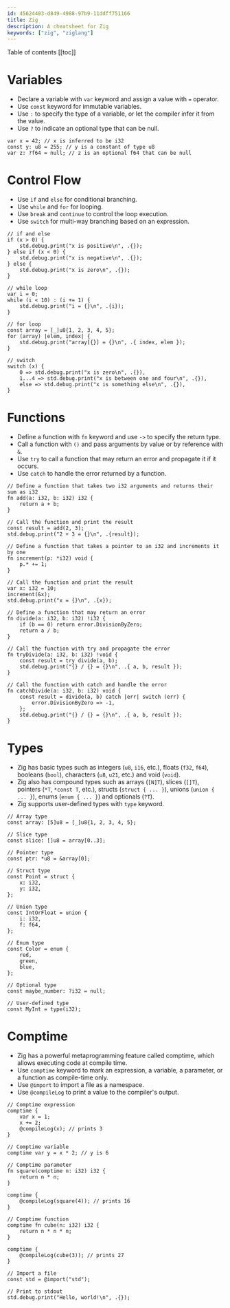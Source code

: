 ```yaml
---
id: 45624403-d849-4988-97b9-11ddff751166
title: Zig
description: A cheatsheet for Zig
keywords: ["zig", "ziglang"]
---
```


Table of contents
[[toc]]

# Variables

- Declare a variable with `var` keyword and assign a value with `=` operator.
- Use `const` keyword for immutable variables.
- Use `:` to specify the type of a variable, or let the compiler infer it from the value.
- Use `?` to indicate an optional type that can be null.

```zig
var x = 42; // x is inferred to be i32
const y: u8 = 255; // y is a constant of type u8
var z: ?f64 = null; // z is an optional f64 that can be null
```

# Control Flow

- Use `if` and `else` for conditional branching.
- Use `while` and `for` for looping.
- Use `break` and `continue` to control the loop execution.
- Use `switch` for multi-way branching based on an expression.

```zig
// if and else
if (x > 0) {
    std.debug.print("x is positive\n", .{});
} else if (x < 0) {
    std.debug.print("x is negative\n", .{});
} else {
    std.debug.print("x is zero\n", .{});
}

// while loop
var i = 0;
while (i < 10) : (i += 1) {
    std.debug.print("i = {}\n", .{i});
}

// for loop
const array = [_]u8{1, 2, 3, 4, 5};
for (array) |elem, index| {
    std.debug.print("array[{}] = {}\n", .{ index, elem });
}

// switch
switch (x) {
    0 => std.debug.print("x is zero\n", .{}),
    1...4 => std.debug.print("x is between one and four\n", .{}),
    else => std.debug.print("x is something else\n", .{}),
}
```

# Functions

- Define a function with `fn` keyword and use `->` to specify the return type.
- Call a function with `()` and pass arguments by value or by reference with `&`.
- Use `try` to call a function that may return an error and propagate it if it occurs.
- Use `catch` to handle the error returned by a function.

```zig
// Define a function that takes two i32 arguments and returns their sum as i32
fn add(a: i32, b: i32) i32 {
    return a + b;
}

// Call the function and print the result
const result = add(2, 3);
std.debug.print("2 + 3 = {}\n", .{result});

// Define a function that takes a pointer to an i32 and increments it by one
fn increment(p: *i32) void {
    p.* += 1;
}

// Call the function and print the result
var x: i32 = 10;
increment(&x);
std.debug.print("x = {}\n", .{x});

// Define a function that may return an error
fn divide(a: i32, b: i32) !i32 {
    if (b == 0) return error.DivisionByZero;
    return a / b;
}

// Call the function with try and propagate the error
fn tryDivide(a: i32, b: i32) !void {
    const result = try divide(a, b);
    std.debug.print("{} / {} = {}\n", .{ a, b, result });
}

// Call the function with catch and handle the error
fn catchDivide(a: i32, b: i32) void {
    const result = divide(a, b) catch |err| switch (err) {
        error.DivisionByZero => -1,
    };
    std.debug.print("{} / {} = {}\n", .{ a, b, result });
}
```

# Types

- Zig has basic types such as integers (`u8`, `i16`, etc.), floats (`f32`, `f64`), booleans (`bool`), characters (`u8`, `u21`, etc.) and void (`void`).
- Zig also has compound types such as arrays (`[N]T`), slices (`[]T`), pointers (`*T`, `*const T`, etc.), structs (`struct { ... }`), unions (`union { ... }`), enums (`enum { ... }`) and optionals (`?T`).
- Zig supports user-defined types with `type` keyword.

```zig
// Array type
const array: [5]u8 = [_]u8{1, 2, 3, 4, 5};

// Slice type
const slice: []u8 = array[0..3];

// Pointer type
const ptr: *u8 = &array[0];

// Struct type
const Point = struct {
    x: i32,
    y: i32,
};

// Union type
const IntOrFloat = union {
    i: i32,
    f: f64,
};

// Enum type
const Color = enum {
    red,
    green,
    blue,
};

// Optional type
const maybe_number: ?i32 = null;

// User-defined type
const MyInt = type(i32);
```

# Comptime

- Zig has a powerful metaprogramming feature called comptime, which allows executing code at compile time.
- Use `comptime` keyword to mark an expression, a variable, a parameter, or a function as compile-time only.
- Use `@import` to import a file as a namespace.
- Use `@compileLog` to print a value to the compiler's output.

```zig
// Comptime expression
comptime {
    var x = 1;
    x += 2;
    @compileLog(x); // prints 3
}

// Comptime variable
comptime var y = x * 2; // y is 6

// Comptime parameter
fn square(comptime n: i32) i32 {
    return n * n;
}

comptime {
    @compileLog(square(4)); // prints 16
}

// Comptime function
comptime fn cube(n: i32) i32 {
    return n * n * n;
}

comptime {
    @compileLog(cube(3)); // prints 27
}

// Import a file
const std = @import("std");

// Print to stdout
std.debug.print("Hello, world!\n", .{});
```
